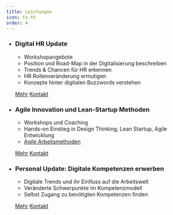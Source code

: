 ```yaml
---
title: Leistungen
icon: fa-th
order: 4
---
```


- ### Digital HR Update

  - Workshopangebote
  - Position und Road-Map in der Digitalisierung beschreiben
  - Trends & Chancen für HR erkennen
  - HR Rollenveränderung ermutigen
  - Konzepte hinter digitalen Buzzwords verstehen
  
  [Mehr](hr-goes-digital-workshop)
  [Kontakt](#kontakt)
  
- ### Agile Innovation und Lean-Startup Methoden

  - Workshops und Coaching
  - Hands-on Einstieg in Design Thinking, Lean Startup, Agile Entwicklung
  - [Agile Arbeitsmethoden](agile-arbeitsmethoden)

  [Mehr](lean-startup-design-thinking-und-andere-agile-methoden-schulungen)
  [Kontakt](#kontakt)

- ### Personal Update: Digitale Kompetenzen erwerben

  - Digitale Trends und ihr Einfluss auf die Arbeitswelt
  - Veränderte Schwerpunkte im Kompetenzmodell
  - Selbst Zugang zu benötigten Kompetenzen finden
  
  [Mehr](coaching-und-kick-off-von-digitalen-projekten)
  [Kontakt](#kontakt)
  

